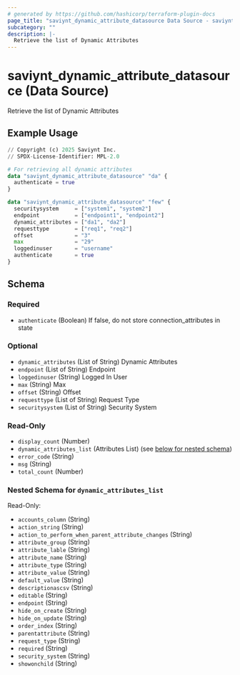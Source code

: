 ```yaml
---
# generated by https://github.com/hashicorp/terraform-plugin-docs
page_title: "saviynt_dynamic_attribute_datasource Data Source - saviynt"
subcategory: ""
description: |-
  Retrieve the list of Dynamic Attributes
---
```


# saviynt_dynamic_attribute_datasource (Data Source)

Retrieve the list of Dynamic Attributes

## Example Usage

```terraform
// Copyright (c) 2025 Saviynt Inc.
// SPDX-License-Identifier: MPL-2.0

# For retrieving all dynamic attributes
data "saviynt_dynamic_attribute_datasource" "da" {
  authenticate = true
}

data "saviynt_dynamic_attribute_datasource" "few" {
  securitysystem     = ["system1", "system2"]
  endpoint           = ["endpoint1", "endpoint2"]
  dynamic_attributes = ["da1", "da2"]
  requesttype        = ["req1", "req2"]
  offset             = "3"
  max                = "29"
  loggedinuser       = "username"
  authenticate       = true
}
```

<!-- schema generated by tfplugindocs -->
## Schema

### Required

- `authenticate` (Boolean) If false, do not store connection_attributes in state

### Optional

- `dynamic_attributes` (List of String) Dynamic Attributes
- `endpoint` (List of String) Endpoint
- `loggedinuser` (String) Logged In User
- `max` (String) Max
- `offset` (String) Offset
- `requesttype` (List of String) Request Type
- `securitysystem` (List of String) Security System

### Read-Only

- `display_count` (Number)
- `dynamic_attributes_list` (Attributes List) (see [below for nested schema](#nestedatt--dynamic_attributes_list))
- `error_code` (String)
- `msg` (String)
- `total_count` (Number)

<a id="nestedatt--dynamic_attributes_list"></a>
### Nested Schema for `dynamic_attributes_list`

Read-Only:

- `accounts_column` (String)
- `action_string` (String)
- `action_to_perform_when_parent_attribute_changes` (String)
- `attribute_group` (String)
- `attribute_lable` (String)
- `attribute_name` (String)
- `attribute_type` (String)
- `attribute_value` (String)
- `default_value` (String)
- `descriptionascsv` (String)
- `editable` (String)
- `endpoint` (String)
- `hide_on_create` (String)
- `hide_on_update` (String)
- `order_index` (String)
- `parentattribute` (String)
- `request_type` (String)
- `required` (String)
- `security_system` (String)
- `showonchild` (String)
